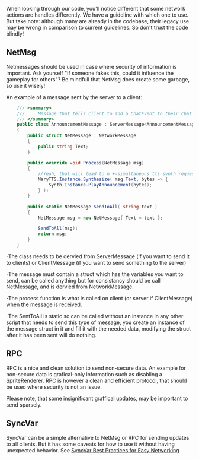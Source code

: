 When looking through our code, you'll notice different that some network actions are handles differently. We have a guideline with which one to use. But take note: although many are already in the codebase, their legacy use may be wrong in comparison to current guidelines. So don't trust the code blindly!

## NetMsg

Netmessages should be used in case where security of information is important. Ask yourself "If someone fakes this, could it influence the gameplay for others"?
Be mindfull that NetMsg does create some garbage, so use it wisely!

An example of a message sent by the server to a client:

``` c#
	/// <summary>
	///     Message that tells client to add a ChatEvent to their chat
	/// </summary>
	public class AnnouncementMessage : ServerMessage<AnnouncementMessage.NetMessage>
	{
		public struct NetMessage : NetworkMessage
		{
			public string Text;
		}

		public override void Process(NetMessage msg)
		{
			//Yeah, that will lead to n +-simultaneous tts synth requests, mary will probably struggle
			MaryTTS.Instance.Synthesize( msg.Text, bytes => {
				Synth.Instance.PlayAnnouncement(bytes);
			} );
		}

		public static NetMessage SendToAll( string text )
		{
			NetMessage msg = new NetMessage{ Text = text };

			SendToAll(msg);
			return msg;
		}
	}

```
-The class needs to be dervied from ServerMessage (if you want to send it to clients) or ClientMessage (if you want to send something to the server)

-The message must contain a struct which has the variables you want to send, can be called anything but for consistancy should be call NetMessage, and is dervied from NetworkMessage.

-The process function is what is called on client (or server if ClientMessage) when the message is received.

-The SentToAll is static so can be called without an instance in any other script that needs to send this type of message, you create an instance of the message struct in it and fill it with the needed data, modifying the struct after it has been sent will do nothing.

## RPC
RPC is a nice and clean solution to send non-secure data. An example for non-secure data is grafical-only information such as disabling a SpriteRenderer. RPC is however a clean and efficient protocol, that should be used where security is not an issue.

Please note, that some insignificant graffical updates, may be important to send sparsely.

## SyncVar
SyncVar can be a simple alternative to NetMsg or RPC for sending updates to all clients. But it has some caveats for how to use it without having unexpected behavior. See [SyncVar Best Practices for Easy Networking](\5_Dev\Introduction\development\SyncVar-Best-Practices-for-Easy-Networking.md)
